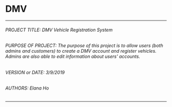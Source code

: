 # DMV
---
###### PROJECT TITLE: DMV Vehicle Registration System <br />
###### PURPOSE OF PROJECT: The purpose of this project is to allow users (both admins and customers) to create a DMV account and register vehicles. Admins are also able to edit information about users' accounts.<br />
###### VERSION or DATE: 3/9/2019 <br />
###### AUTHORS: Elana Ho <br />
---
